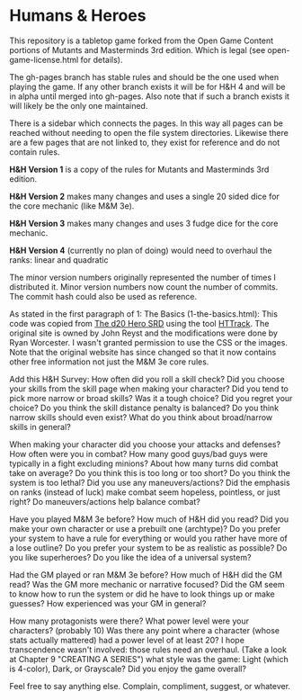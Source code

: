 Humans & Heroes
===============
This repository is a tabletop game forked from the Open Game Content portions of Mutants and Masterminds 3rd edition.
Which is legal (see open-game-license.html for details).

The gh-pages branch has stable rules and should be the one used when playing the game.
If any other branch exists it will be for H&H 4 and will be in alpha until merged into gh-pages.
Also note that if such a branch exists it will likely be the only one maintained.

There is a sidebar which connects the pages. In this way all pages can be reached without needing to open the file system
directories. Likewise there are a few pages that are not linked to, they exist for reference and do not contain rules.

**H&H Version 1** is a copy of the rules for Mutants and Masterminds 3rd edition.

**H&H Version 2** makes many changes and uses a single 20 sided dice for the core mechanic (like M&M 3e).

**H&H Version 3** makes many changes and uses 3 fudge dice for the core mechanic.

**H&H Version 4** (currently no plan of doing) would need to overhaul the ranks: linear and quadratic

The minor version numbers originally represented the number of times I distributed it.
Minor version numbers now count the number of commits. The commit hash could also be used as reference.

As stated in the first paragraph of 1: The Basics (1-the-basics.html):
This code was copied from [The d20 Hero SRD](www.d20herosrd.com) using the tool [HTTrack](http://www.httrack.com/).
The original site is owned by John Reyst and the modifications were done by Ryan Worcester.
I wasn't granted permission to use the CSS or the images.
Note that the original website has since changed so that it now contains other free information not just the M&M 3e core rules.

Add this H&H Survey:
How often did you roll a skill check?
Did you choose your skills from the skill page when making your character?
Did you tend to pick more narrow or broad skills?
Was it a tough choice?
Did you regret your choice?
Do you think the skill distance penalty is balanced?
Do you think narrow skills should even exist?
What do you think about broad/narrow skills in general?

When making your character did you choose your attacks and defenses?
How often were you in combat?
How many good guys/bad guys were typically in a fight excluding minions?
About how many turns did combat take on average?
Do you think this is too long or too short?
Do you think the system is too lethal?
Did you use any maneuvers/actions?
Did the emphasis on ranks (instead of luck) make combat seem hopeless, pointless, or just right?
Do maneuvers/actions help balance combat?

Have you played M&M 3e before?
How much of H&H did you read?
Did you make your own character or use a prebuilt one (archtype)?
Do you prefer your system to have a rule for everything or would you rather have more of a lose outline?
Do you prefer your system to be as realistic as possible?
Do you like superheroes?
Do you like the idea of a universal system?

Had the GM played or ran M&M 3e before?
How much of H&H did the GM read?
Was the GM more mechanic or narrative focused?
Did the GM seem to know how to run the system or did he have to look things up or make guesses?
How experienced was your GM in general?

How many protagonists were there?
What power level were your characters? (probably 10)
Was there any point where a character (whose stats actually mattered) had a power level of at least 20? I hope transcendence wasn't involved: those rules need an overhaul.
(Take a look at Chapter 9 "CREATING A SERIES") what style was the game: Light (which is 4-color), Dark, or Grayscale?
Did you enjoy the game overall?

Feel free to say anything else. Complain, compliment, suggest, or whatever.
